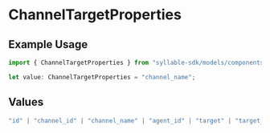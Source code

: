 # ChannelTargetProperties

## Example Usage

```typescript
import { ChannelTargetProperties } from "syllable-sdk/models/components";

let value: ChannelTargetProperties = "channel_name";
```

## Values

```typescript
"id" | "channel_id" | "channel_name" | "agent_id" | "target" | "target_mode" | "fallback_target" | "is_test"
```